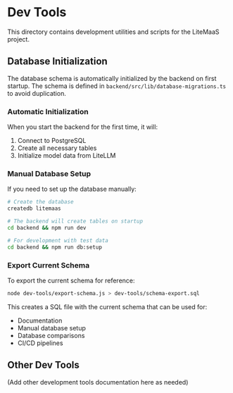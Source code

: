 # Dev Tools

This directory contains development utilities and scripts for the LiteMaaS project.

## Database Initialization

The database schema is automatically initialized by the backend on first startup. The schema is defined in `backend/src/lib/database-migrations.ts` to avoid duplication.

### Automatic Initialization

When you start the backend for the first time, it will:

1. Connect to PostgreSQL
2. Create all necessary tables
3. Initialize model data from LiteLLM

### Manual Database Setup

If you need to set up the database manually:

```bash
# Create the database
createdb litemaas

# The backend will create tables on startup
cd backend && npm run dev

# For development with test data
cd backend && npm run db:setup
```

### Export Current Schema

To export the current schema for reference:

```bash
node dev-tools/export-schema.js > dev-tools/schema-export.sql
```

This creates a SQL file with the current schema that can be used for:

- Documentation
- Manual database setup
- Database comparisons
- CI/CD pipelines

## Other Dev Tools

(Add other development tools documentation here as needed)

